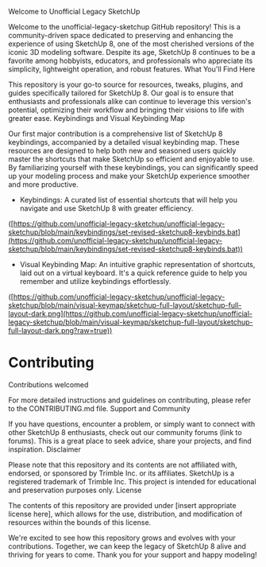 Welcome to Unofficial Legacy SketchUp

Welcome to the unofficial-legacy-sketchup GitHub repository! This is a community-driven space dedicated to preserving and enhancing the experience of using SketchUp 8, one of the most cherished versions of the iconic 3D modeling software. Despite its age, SketchUp 8 continues to be a favorite among hobbyists, educators, and professionals who appreciate its simplicity, lightweight operation, and robust features.
What You'll Find Here

This repository is your go-to source for resources, tweaks, plugins, and guides specifically tailored for SketchUp 8. Our goal is to ensure that enthusiasts and professionals alike can continue to leverage this version's potential, optimizing their workflow and bringing their visions to life with greater ease.
Keybindings and Visual Keybinding Map

Our first major contribution is a comprehensive list of SketchUp 8 keybindings, accompanied by a detailed visual keybinding map. These resources are designed to help both new and seasoned users quickly master the shortcuts that make SketchUp so efficient and enjoyable to use. By familiarizing yourself with these keybindings, you can significantly speed up your modeling process and make your SketchUp experience smoother and more productive.

   - Keybindings: A curated list of essential shortcuts that will help you navigate and use SketchUp 8 with greater efficiency.

([https://github.com/unofficial-legacy-sketchup/unofficial-legacy-sketchup/blob/main/keybindings/set-revised-sketchup8-keybinds.bat](https://github.com/unofficial-legacy-sketchup/unofficial-legacy-sketchup/blob/main/keybindings/set-revised-sketchup8-keybinds.bat))

   - Visual Keybinding Map: An intuitive graphic representation of shortcuts, laid out on a virtual keyboard. It's a quick reference guide to help you remember and utilize keybindings effortlessly.

([https://github.com/unofficial-legacy-sketchup/unofficial-legacy-sketchup/blob/main/visual-keymap/sketchup-full-layout/sketchup-full-layout-dark.png](https://github.com/unofficial-legacy-sketchup/unofficial-legacy-sketchup/blob/main/visual-keymap/sketchup-full-layout/sketchup-full-layout-dark.png?raw=true))

# Contributing

Contributions welcomed

For more detailed instructions and guidelines on contributing, please refer to the CONTRIBUTING.md file.
Support and Community

If you have questions, encounter a problem, or simply want to connect with other SketchUp 8 enthusiasts, check out our community forums (link to forums). This is a great place to seek advice, share your projects, and find inspiration.
Disclaimer

Please note that this repository and its contents are not affiliated with, endorsed, or sponsored by Trimble Inc. or its affiliates. SketchUp is a registered trademark of Trimble Inc. This project is intended for educational and preservation purposes only.
License

The contents of this repository are provided under [insert appropriate license here], which allows for the use, distribution, and modification of resources within the bounds of this license.

We're excited to see how this repository grows and evolves with your contributions. Together, we can keep the legacy of SketchUp 8 alive and thriving for years to come. Thank you for your support and happy modeling!
